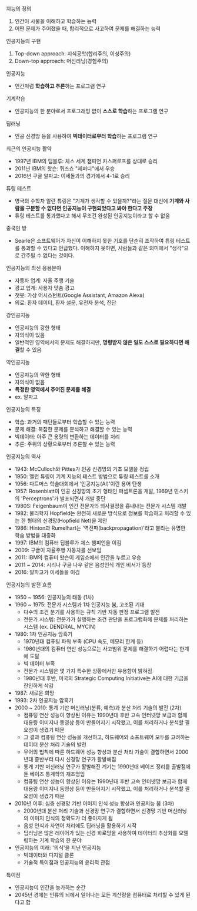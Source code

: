지능의 정의
1. 인간이 사물을 이해하고 학습하는 능력
2. 어떤 문제가 주어졌을 때, 합리적으로 사고하여 문제를 해결하는 능력 

인공지능의 구현
1. Top-down approach: 지식공학(합리주의, 이성주의)
2. Down-top approach: 머신러닝(경험주의)

인공지능
- 인간처럼 **학습하고 추론**하는 프로그램 연구

기계학습
- 인공지능의 한 분야로서 프로그래밍 없이 **스스로 학습**하는 프로그램 연구

딥러닝
- 인공 신경망 등을 사용하여 **빅데이터로부터 학습**하는 프로그램 연구

최근의 인공지능 활약
- 1997년 IBM의 딥블루: 체스 세계 챔피언 카스퍼로프를 상대로 승리
- 2011년 IBM의 왓슨: 퀴즈쇼 "제퍼디"에서 우승
- 2016년 구글 알파고: 이세돌과의 경기에서 4-1로 승리

튜링 테스트
- 영국의 수학자 알란 튜링은 "기계가 생각할 수 있을까?"라는 질문 대신에 **기계와 사람을 구분할 수 없다면 인공지능이 구현되었다고 봐야 한다고 주장**
- 튜링 테스트를 통과했다고 해서 무조건 완성된 인공지능이라고 할 수 없음

중국인 방
- Searle은 소프트웨어가 자신이 이해하지 못한 기호를 단순히 조작하여 튜링 테스트를 통과할 수 있다고 언급했다. 이해하지 못하면, 사람들과 같은 의미에서 "생각"으로 간주될 수 없다는 것이다.

인공지능의 최신 응용분야
- 자동차 업계: 자율 주행 기술
- 광고 업계: 사용자 맞춤 광고
- 챗봇: 가상 어시스턴트(Google Assistant, Amazon Alexa)
- 의료: 환자 데이터, 환자 설문, 유전자 분석, 진단

강인공지능
- 인공지능의 강한 형태
- 자의식이 있음
- 일반적인 영역에서의 문제도 해결하지만, **명령받지 않은 일도 스스로 필요하다면 해결**할 수 있음

약인공지능
- 인공지능의 약한 형태
- 자의식이 없음
- **특정한 영역에서 주어진 문제를 해결**
- ex. 알파고

인공지능의 특징
- 학습: 과거의 패턴들로부터 학습할 수 있는 능력
- 문제 해결: 복잡한 문제를 분석하고 해결할 수 있는 능력
- 빅데이터: 아주 큰 용량의 변환하는 데이터를 처리
- 추론: 주위의 상황으로부터 추론할 수 있는 능력

인공지능의 역사
- 1943: McCulloch와 Pittes가 인공 신경망의 기초 모델을 정립
- 1950: 앨런 튜링이 기계 지능의 테스트 방법으로 튜링 테스트를 소개
- 1956: 다트머스 학술대회에서 '인공지능(AI)'이란 용어 탄생
- 1957: Rosenblatt이 인공 신경망의 초기 형태인 퍼셉트론을 개발, 1969년 민스키의 'Perceptrons'가 발표되면서 개발 중단
- 1980S: Feigenbaum이 인간 전문가의 의사결정을 흉내내는 전문가 시스템 개발
- 1982: 물리학자 Hopfield는 완전히 새로운 방식으로 정보를 학습하고 처리할 수 있는 한 형태의 신경망(Hopfield Net)을 제안
- 1986: Hinton과 Rumelhart는 '역전파(backpropagation)'라고 불리는 유명한 학습 방법을 대중화
- 1997: IBM의 컴퓨터 딥블루가 체스 챔피언을 이김
- 2009: 구글이 자율주행 자동차를 선보임
- 2011: IBM의 컴퓨터 왓슨이 게임쇼에서 인간을 누르고 우승
- 2011 ~ 2014: 시리나 구글 나우 같은 음성인식 개인 비서가 등장
- 2016: 알파고가 이세돌을 이김

인공지능의 발전 흐름
- 1950 ~ 1956: 인공지능의 태동 (1차)
- 1960 ~ 1975: 전문가 시스템과 1차 인공지능 붐, 고조된 기대
  - 다수의 조건 분기를 사용하는 규칙 기반 자동 판정 프로그램 발전
  - 전문가 시스템: 전문가가 실행하는 조건 판단을 프로그램화해 문제를 처리하는 시스템 (ex. DENDRAL, MYCIN)
- 1980: 1차 인공지능 암흑기
  - 1970년대 컴퓨팅 파워 부족 (CPU 속도, 메모리 한계 등)
  - 1980년대의 컴퓨터 연산 성능으로는 사고범위 문제를 해결하기 어렵다는 한계에 도달
  - 빅 데이터 부족
  - 전문가 시스템은 몇 가지 특수한 상황에서만 유용함이 밝혀짐
  - 1980년대 후반, 미국의 Strategic Computing Initiative는 AI에 대한 기금을 잔인하게 삭감
- 1987: 새로운 희망
- 1993: 2차 인공지능 암흑기
- 2000 ~ 2010: 통계 기반 머신러닝(분류, 예측)과 분산 처리 기술의 발전 (2차)
  - 컴퓨팅 연산 성능이 향상된 이유는 1990년대 후반 고속 인터넷망 보급과 함께 대용량 이미지나 동영상 등이 만들어지기 시작했고, 이를 처리하거나 분석할 필요성이 생겼기 때문
  - 그 결과 컴퓨팅 연산 성능을 개선하고, 하드웨어와 소프트웨어 모두를 고려하는 데이터 분산 처리 기술의 발전
  - 무어의 법칙에 따른 하드웨어 성능 향상과 분산 처리 기술이 결합하면서 2000년대 중반부터 다시 신경망 연구가 활발해짐
  - 통계 기반 머신러닝 연구가 활발해진 계기는 1990년대 베이즈 정리를 출발점에 둔 베이즈 통계학의 재조명임
  - 컴퓨팅 연산 성능이 향상된 이유는 1990년대 후반 고속 인터넷망 보급과 함께 대용량 이미지나 동영상 등이 만들어지기 시작했고, 이를 처리하거나 분석할 필요성이 생겼기 때문
- 2010년 이후: 심층 신경망 기반 이미지 인식 성능 향상과 인공지능 붐 (3차)
  - 2000년대 분산 처리 기술과 신경망 연구가 결합하면서 신경망 기반 머신러닝의 이미지 인식의 정확도가 더 좋아지게 됨
  - 음성 인식과 자연어 처리에도 딥러닝을 활용하기 시작
  - 딥러닝은 많은 레이어가 있는 신경 회로망을 사용하여 데이터의 추상화를 모델링하는 기계 학습의 한 분야
- 인공지능의 미래: '의식'을 지닌 인공지능
  - 빅데이터와 디지털 클론
  - 기술적 특이점과 인공지능의 윤리적 관점

특이점
- 인공지능이 인간을 능가하는 순간
- 2045년 경에는 인류의 뇌에서 일어나는 모든 계산량을 컴퓨터로 처리할 수 있게 된다고 함